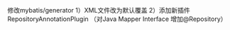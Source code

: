 修改mybatis/generator
1）XML文件改为默认覆盖
2）添加新插件 RepositoryAnnotationPlugin （对Java Mapper Interface 增加@Repository）
